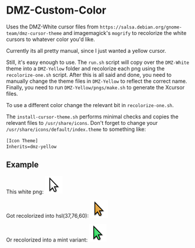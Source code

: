 # DMZ-Custom-Color

Uses the DMZ-White cursor files from `https://salsa.debian.org/gnome-team/dmz-cursor-theme` and imagemagick's `mogrify` to 
recolorize the white cursors to whatever color you'd like.

Currently its all pretty manual, since I just wanted a yellow cursor.

Still, it's easy enough to use. The `run.sh` script will copy over the `DMZ-White`
theme into a `DMZ-Yellow` folder and recolorize each png using the `recolorize-one.sh` script.
After this is all said and done, you need to manually change the theme files in `DMZ-Yellow` to
reflect the correct name. Finally, you need to run `DMZ-Yellow/pngs/make.sh` to generate the Xcursor files.

To use a different color change the relevant bit in `recolorize-one.sh`.

The `install-cursor-theme.sh` performs minimal checks and copies the relevant files to
`/usr/share/icons`. Don't forget to change your `/usr/share/icons/default/index.theme` to
something like:

```
[Icon Theme]
Inherits=dmz-yellow
```

## Example

This white png:
![white cursor](DMZ-White/pngs/48x48/left_ptr.png)

Got recolorized into hsl(37,76,60):
![yellow cursor](DMZ-Yellow/pngs/48x48/left_ptr.png)

Or recolorized into a mint variant:
![yellow cursor](DMZ-Mint/pngs/48x48/left_ptr.png)

